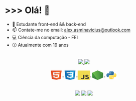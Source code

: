 <h1>>>> Olá! 👋 </h1>

- 👾 Estudante front-end && back-end
- 📫 Contate-me no email: alex.asminavicius@outlook.com
- 💻 Ciência da computação - FEI
- 🕜 Atualmente com 19 anos


<br>
<div align="center">
  <a href="https://github.com/Alekk1N">
  <img height="160em" src="https://github-readme-stats.vercel.app/api?username=Alekk1N&show_icons=true&theme=dracula&include_all_commits=true&count_private=true"/>
  <img height="160em" src="https://github-readme-stats.vercel.app/api/top-langs/?username=Alekk1N&layout=compact&langs_count=7&theme=dracula"/>
</div>
 
<div align="center" style="display: inline_block"><br>
  <img align="center" alt="lbmHTML" height="30" width="40" src="https://raw.githubusercontent.com/devicons/devicon/master/icons/html5/html5-original.svg">
  <img align="center" alt="lbmCSS3" height="30" width="40" src="https://raw.githubusercontent.com/devicons/devicon/master/icons/css3/css3-original.svg">
  <img align="center" alt="lbmCSS3" height="30" width="40" src="https://raw.githubusercontent.com/devicons/devicon/master/icons/javascript/javascript-original.svg">
  <img align="center" alt="lbmJAVA" height="30" width="40" src="https://raw.githubusercontent.com/devicons/devicon/master/icons/nodejs/nodejs-original.svg">
  <img align="center" alt="lbmPYTHON" height="30" width="40" src="https://raw.githubusercontent.com/devicons/devicon/master/icons/python/python-original.svg">
  </div>
  <br><br>
  
  <div align="center">
    <a href="mailto:alex.asminavicius@outlook.com" target="_blank"><img src="https://img.shields.io/badge/Microsoft_Outlook-0078D4?style=for-the-badge&logo=microsoft-outlook&logoColor=white" target="_blank"></a>
  <a href="https://instagram.com/alekkk._" target="_blank"><img src="https://img.shields.io/badge/-Instagram-%23E4405F?style=for-the-badge&logo=instagram&logoColor=white" target="_blank"></a>
   <a href="https://www.linkedin.com/in/alex-asminavicius-511773230/" target="_blank"><img src="https://img.shields.io/badge/LinkedIn-0077B5?style=for-the-badge&logo=linkedin&logoColor=white" target="_blank"></a>   
   
   

    



